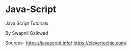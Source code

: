# Java-Script
Java Script Tutorials

By
Swapnil Gaikwad

Sources-
https://javascript.info/
https://clevertechie.com/
